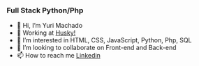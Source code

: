 
### Full Stack Python/Php

 - 👋 Hi, I’m Yuri Machado
 - 🚀 Working at <a href="https://gohusky.net/">Husky!</a>
 - 👀 I’m interested in HTML, CSS, JavaScript, Python, Php, SQL
 - 💞️ I’m looking to collaborate on Front-end and Back-end
 - 📫 How to reach me <a href="https://www.linkedin.com/in/yuri-machado-silveira-16a5aa186/">Linkedin</a>
